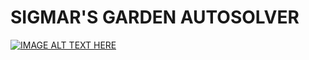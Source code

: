 # SIGMAR'S GARDEN AUTOSOLVER

[![IMAGE ALT TEXT HERE](https://img.youtube.com/vi/zIaVs7yA_ds/0.jpg)](https://www.youtube.com/watch?v=zIaVs7yA_ds)